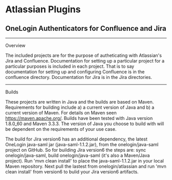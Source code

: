 # Atlassian Plugins
## OneLogin Authenticators for Confluence and Jira
-----
Overview

The included projects are for the purpose of autheticating with Atlassian's Jira and Confluence. Documentation for setting up a particular project for a particular purposes is included in each project. That is to say documentation for setting up and configuring Confluence is in the confluence directory. Documentation for Jira is in the Jira directories.

-----
Builds

These projects are written in Java and the builds are based on Maven. Requirements for building include a) a current version of Java and b) a current version of Maven. For details on Maven seen https://maven.apache.org/. Builds have been tested with Java version 1.8.0_60 and Maven 3.3.3. The version of Java you choose to build with will be dependent on the requirements of your use case.

The build for Jira version6 has an additional dependency, the latest OneLogin java-saml jar (java-saml-1.1.2.jar), from the onelogin/java-saml project on GitHub. So for building Jira version6 the steps are: sync onelogin/java-saml, build onelogin/java-saml (it's also a Maven/Java project). Run 'mvn clean install' to place the java-saml-1.1.2.jar in your local Maven repository. Next pull the lastest from onelogin/atlassian and run 'mvn clean install' from version6 to bulid your Jira version6 artifacts.  

